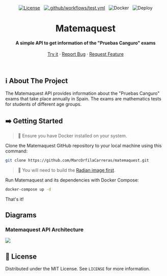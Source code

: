 <div align="center">

[![License](https://img.shields.io/github/license/MarcOrfilaCarreras/matemaquest?style=flat)](https://github.com/MarcOrfilaCarreras/matemaquest) &nbsp; [![.github/workflows/test.yml](https://github.com/MarcOrfilaCarreras/matemaquest/actions/workflows/test.yml/badge.svg)](https://github.com/MarcOrfilaCarreras/matemaquest/actions/workflows/test.yml) &nbsp; ![Docker](https://img.shields.io/github/actions/workflow/status/MarcOrfilaCarreras/matemaquest/docker.yml?branch=master&label=docker&style=flat) &nbsp; ![Deploy](https://img.shields.io/github/actions/workflow/status/MarcOrfilaCarreras/matemaquest/deploy.yml?branch=master&label=deploy&style=flat)

</div>

<div align="center">
    <h1>Matemaquest</h1>
    <h4>A simple API to get information of the "Pruebas Canguro" exams</h4>
</div>

<p align="center">
    <a href="https://rapidapi.com/MarcOrfilaCarreras/api/matemaquest1/">Try it</a>
    ·
    <a href="https://github.com/MarcOrfilaCarreras/matemaquest/issues">Report Bug</a>
    ·
    <a href="https://github.com/MarcOrfilaCarreras/matemaquest/issues">Request Feature</a>
  </p>

<br>

## :information_source: About The Project

The Matemaquest API provides information about the "Pruebas Canguro" exams that take place annually in Spain. The exams are mathematics tests for students of different age groups.

## :arrow_right: Getting Started

> :eyes: Ensure you have Docker installed on your system.

Clone the Matemaquest GitHub repository to your local machine using this command:

``` bash
git clone https://github.com/MarcOrfilaCarreras/matemaquest.git
```

> :eyes: You will need to build the [Radian image first](https://github.com/dariubs/radian#docker-quick-start).

Run Matemaquest and its dependencies with Docker Compose:

```bash
docker-compose up -d
```

That's it!

## Diagrams
### Matemaquest API Architecture

[![](https://mermaid.ink/img/pako:eNqFUU1vgzAM_SvIZ0B8BMJymNTCcTutp5UdUpKtaCRhgUzrEP99aZi0UlWaT_Z7jt9zPEGjGAcCb5r2R29X1dKzMZjDApSdMmzBVvjO6EH94efY7AUduaAfhg9jwPjny5rfrvheK3bRwOWvikuuTDyohnY3TFSqeed6rVJeqlw5qPaaspbKf3Q3XhDce-VSbC-L0hUV-CC4FrRl9uOmM1XDeOSC10BseqCDzWo52z5qRvV0kg2QURvug-mZtVe11G4ggLzSbrAoZ-2o9ONyCXcQH3oqgUzwBSTJ8xChFGGcpXkSo9iHExCMwyxKiii7y2KMcDH78K2UnRmFRYTzNCtQah8UMcJu2LMjneD8A_RLkCM?type=png)](https://mermaid.live/edit#pako:eNqFUU1vgzAM_SvIZ0B8BMJymNTCcTutp5UdUpKtaCRhgUzrEP99aZi0UlWaT_Z7jt9zPEGjGAcCb5r2R29X1dKzMZjDApSdMmzBVvjO6EH94efY7AUduaAfhg9jwPjny5rfrvheK3bRwOWvikuuTDyohnY3TFSqeed6rVJeqlw5qPaaspbKf3Q3XhDce-VSbC-L0hUV-CC4FrRl9uOmM1XDeOSC10BseqCDzWo52z5qRvV0kg2QURvug-mZtVe11G4ggLzSbrAoZ-2o9ONyCXcQH3oqgUzwBSTJ8xChFGGcpXkSo9iHExCMwyxKiii7y2KMcDH78K2UnRmFRYTzNCtQah8UMcJu2LMjneD8A_RLkCM)

## :key: License

Distributed under the MIT License. See `LICENSE` for more information.
